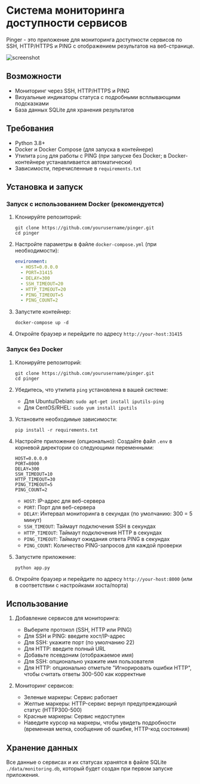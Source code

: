 # Система мониторинга доступности сервисов 

Pinger - это приложение для мониторинга доступности сервисов по SSH, HTTP/HTTPS и PING с отображением результатов на веб-странице.  

![screenshot](https://i.imgur.com/oK3GE3X.jpeg)

## Возможности

- Мониторинг через SSH, HTTP/HTTPS и PING
- Визуальные индикаторы статуса с подробными всплывающими подсказками
- База данных SQLite для хранения результатов

## Требования

- Python 3.8+
- Docker и Docker Compose (для запуска в контейнере)
- Утилита `ping` для работы с PING (при запуске без Docker; в Docker-контейнере устанавливается автоматически)
- Зависимости, перечисленные в `requirements.txt`

## Установка и запуск

### Запуск с использованием Docker (рекомендуется)

1. Клонируйте репозиторий:
   ```
   git clone https://github.com/yourusername/pinger.git
   cd pinger
   ```

2. Настройте параметры в файле `docker-compose.yml` (при необходимости):
   ```yaml
   environment:
     - HOST=0.0.0.0
     - PORT=31415
     - DELAY=300
     - SSH_TIMEOUT=20
     - HTTP_TIMEOUT=20
     - PING_TIMEOUT=5
     - PING_COUNT=2
   ```

3. Запустите контейнер:
   ```
   docker-compose up -d
   ```

4. Откройте браузер и перейдите по адресу `http://your-host:31415`

### Запуск без Docker

1. Клонируйте репозиторий:
   ```
   git clone https://github.com/yourusername/pinger.git
   cd pinger
   ```

2. Убедитесь, что утилита `ping` установлена в вашей системе:
   - Для Ubuntu/Debian: `sudo apt-get install iputils-ping`
   - Для CentOS/RHEL: `sudo yum install iputils`  

3. Установите необходимые зависимости:
   ```
   pip install -r requirements.txt
   ```

4. Настройте приложение (опционально):
   Создайте файл `.env` в корневой директории со следующими переменными:
   ```
   HOST=0.0.0.0
   PORT=8000
   DELAY=300
   SSH_TIMEOUT=10
   HTTP_TIMEOUT=30
   PING_TIMEOUT=5
   PING_COUNT=2
   ```

   - `HOST`: IP-адрес для веб-сервера
   - `PORT`: Порт для веб-сервера
   - `DELAY`: Интервал мониторинга в секундах (по умолчанию: 300 = 5 минут)
   - `SSH_TIMEOUT`: Таймаут подключения SSH в секундах
   - `HTTP_TIMEOUT`: Таймаут подключения HTTP в секундах
   - `PING_TIMEOUT`: Таймаут ожидания ответа PING в секундах
   - `PING_COUNT`: Количество PING-запросов для каждой проверки

5. Запустите приложение:
   ```
   python app.py
   ```

6. Откройте браузер и перейдите по адресу `http://your-host:8000` (или в соответствии с настройками хоста/порта)

## Использование

1. Добавление сервисов для мониторинга:
   - Выберите протокол (SSH, HTTP или PING)
   - Для SSH и PING: введите хост/IP-адрес
   - Для SSH: укажите порт (по умолчанию 22)
   - Для HTTP: введите полный URL
   - Добавьте псевдоним (отображаемое имя)
   - Для SSH: опционально укажите имя пользователя
   - Для HTTP: опционально отметьте "Игнорировать ошибки HTTP", чтобы считать ответы 300-500 как корректные  

2. Мониторинг сервисов:
   - Зеленые маркеры: Сервис работает
   - Желтые маркеры: HTTP-сервис вернул предупреждающий статус (HTTP300-500)  
   - Красные маркеры: Сервис недоступен  
   - Наведите курсор на маркеры, чтобы увидеть подробности (временная метка, сообщение об ошибке, HTTP-код состояния)

## Хранение данных

Все данные о сервисах и их статусах хранятся в файле SQLite `./data/monitoring.db`, который будет создан при первом запуске приложения. 
